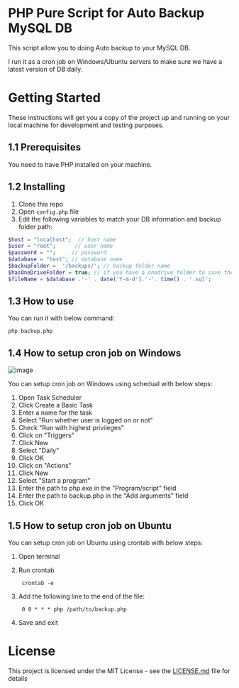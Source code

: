 # PHP Pure Script for Auto Backup MySQL DB

This script allow you to doing Auto backup to your MySQL DB.

I run it as a cron job on Windows/Ubuntu servers to make sure we have a latest version of DB daily.

# Getting Started

These instructions will get you a copy of the project up and running on your local machine for development and testing purposes.

## 1.1 Prerequisites

You need to have PHP installed on your machine.

## 1.2 Installing

1. Clone this repo
2. Open `config.php` file
3. Edit the following variables to match your DB information and backup folder path:

```php
$host = "localhost";  // host name
$user = "root";      // user name
$password = "";     // password
$database = "test"; // database name
$backupFolder =  '/backups/'; // backup folder name
$hasOneDriveFolder = true; // if you have a onedrive folder to save the backup file
$fileName = $database .'-' . date('Y-m-d').'-'. time() . '.sql';
```



## 1.3 How to use

You can run it with below command:

    php backup.php




## 1.4 How to setup cron job on Windows


![image](https://user-images.githubusercontent.com/21352835/209930065-56d23560-4f6a-4ac4-8ef5-bb8011ec0914.png)


You can setup cron job on Windows using schedual with below steps:

1. Open Task Scheduler
2. Click Create a Basic Task
3. Enter a name for the task
4. Select "Run whether user is logged on or not"
5. Check "Run with highest privileges"
6. Click on "Triggers"
7. Click New
8. Select "Daily"
9. Click OK
10. Click on "Actions"
11. Click New
12. Select "Start a program"
13. Enter the path to php.exe in the "Program/script" field
14. Enter the path to backup.php in the "Add arguments" field
15. Click OK


## 1.5 How to setup cron job on Ubuntu

You can setup cron job on Ubuntu using crontab with below steps:

1. Open terminal
2. Run crontab
        
        crontab -e

3. Add the following line to the end of the file:

        0 0 * * * php /path/to/backup.php


4. Save and exit




# License

This project is licensed under the MIT License - see the [LICENSE.md](LICENSE.md) file for details
